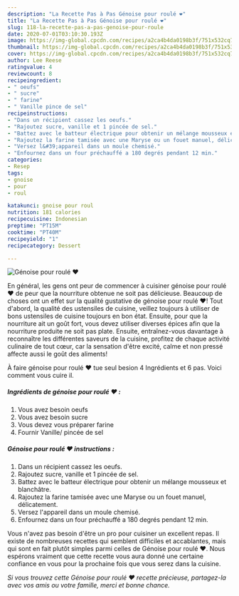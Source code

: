 ```yaml
---
description: "La Recette Pas à Pas Génoise pour roulé ❤"
title: "La Recette Pas à Pas Génoise pour roulé ❤"
slug: 118-la-recette-pas-a-pas-genoise-pour-roule
date: 2020-07-01T03:10:30.193Z
image: https://img-global.cpcdn.com/recipes/a2ca4b4da0198b3f/751x532cq70/genoise-pour-roule-❤-photo-principale-de-la-recette.jpg
thumbnail: https://img-global.cpcdn.com/recipes/a2ca4b4da0198b3f/751x532cq70/genoise-pour-roule-❤-photo-principale-de-la-recette.jpg
cover: https://img-global.cpcdn.com/recipes/a2ca4b4da0198b3f/751x532cq70/genoise-pour-roule-❤-photo-principale-de-la-recette.jpg
author: Lee Reese
ratingvalue: 4
reviewcount: 8
recipeingredient:
- " oeufs"
- " sucre"
- " farine"
- " Vanille pince de sel"
recipeinstructions:
- "Dans un récipient cassez les oeufs."
- "Rajoutez sucre, vanille et 1 pincée de sel."
- "Battez avec le batteur électrique pour obtenir un mélange mousseux et blanchâtre."
- "Rajoutez la farine tamisée avec une Maryse ou un fouet manuel, délicatement."
- "Versez l&#39;appareil dans un moule chemisé."
- "Enfournez dans un four préchauffé a 180 degrés pendant 12 min."
categories:
- Resep
tags:
- gnoise
- pour
- roul

katakunci: gnoise pour roul 
nutrition: 181 calories
recipecuisine: Indonesian
preptime: "PT15M"
cooktime: "PT40M"
recipeyield: "1"
recipecategory: Dessert

---
```



![Génoise pour roulé ❤](https://img-global.cpcdn.com/recipes/a2ca4b4da0198b3f/751x532cq70/genoise-pour-roule-❤-photo-principale-de-la-recette.jpg)

En général, les gens ont peur de commencer à cuisiner génoise pour roulé ❤ de peur que la nourriture obtenue ne soit pas délicieuse. Beaucoup de choses ont un effet sur la qualité gustative de génoise pour roulé ❤! Tout d'abord, la qualité des ustensiles de cuisine, veillez toujours à utiliser de bons ustensiles de cuisine toujours en bon état. Ensuite, pour que la nourriture ait un goût fort, vous devez utiliser diverses épices afin que la nourriture produite ne soit pas plate. Ensuite, entraînez-vous davantage à reconnaître les différentes saveurs de la cuisine, profitez de chaque activité culinaire de tout cœur, car la sensation d'être excité, calme et non pressé affecte aussi le goût des aliments!

<!--inarticleads1-->

À faire génoise pour roulé ❤ tue seul besion 4 Ingrédients et 6 pas. Voici comment vous cuire il.

##### Ingrédients de génoise pour roulé ❤ :

1. Vous avez besoin  oeufs
1. Vous avez besoin  sucre
1. Vous devez vous préparer  farine
1. Fournir  Vanille/ pincée de sel




<!--inarticleads2-->

##### Génoise pour roulé ❤ instructions :

1. Dans un récipient cassez les oeufs.
1. Rajoutez sucre, vanille et 1 pincée de sel.
1. Battez avec le batteur électrique pour obtenir un mélange mousseux et blanchâtre.
1. Rajoutez la farine tamisée avec une Maryse ou un fouet manuel, délicatement.
1. Versez l&#39;appareil dans un moule chemisé.
1. Enfournez dans un four préchauffé a 180 degrés pendant 12 min.




<!--inarticleads1-->

<p>
Vous n'avez pas besoin d'être un pro pour cuisiner un excellent repas. Il existe de nombreuses recettes qui semblent difficiles et accablantes, mais qui sont en fait plutôt simples parmi celles de Génoise pour roulé ❤. Nous espérons vraiment que cette recette vous aura donné une certaine confiance en vous pour la prochaine fois que vous serez dans la cuisine.
</p>

<p>
<i>Si vous trouvez cette Génoise pour roulé ❤ recette précieuse, partagez-la avec vos amis ou votre famille, merci et bonne chance.</i>
</p>
